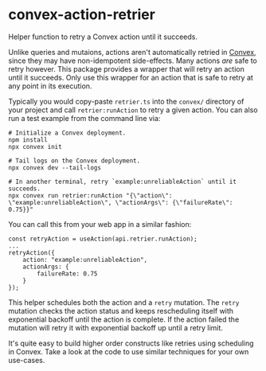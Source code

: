 # convex-action-retrier

Helper function to retry a Convex action until it succeeds.

Unlike queries and mutaions, actions aren't automatically retried in
[Convex](https://docs.convex.dev/functions), since they may have non-idempotent
side-effects. Many actions _are_ safe to retry however. This package provides a
wrapper that will retry an action until it succeeds. Only use this wrapper for
an action that is safe to retry at any point in its execution.

Typically you would copy-paste `retrier.ts` into the `convex/` directory of your
project and call `retrier:runAction` to retry a given action. You can also run a
test example from the command line via:

```
# Initialize a Convex deployment.
npm install
npx convex init

# Tail logs on the Convex deployment.
npx convex dev --tail-logs

# In another terminal, retry `example:unreliableAction` until it succeeds.
npx convex run retrier:runAction "{\"action\": \"example:unreliableAction\", \"actionArgs\": {\"failureRate\": 0.75}}"
```

You can call this from your web app in a similar fashion:

```
const retryAction = useAction(api.retrier.runAction);
...
retryAction({
    action: "example:unreliableAction",
    actionArgs: {
        failureRate: 0.75
    }
});
```

This helper schedules both the action and a `retry` mutation. The `retry`
mutation checks the action status and keeps rescheduling itself with exponential
backoff until the action is complete. If the action failed the mutation will
retry it with exponential backoff up until a retry limit.

It's quite easy to build higher order constructs like retries using scheduling
in Convex. Take a look at the code to use similar techniques for your own
use-cases.
